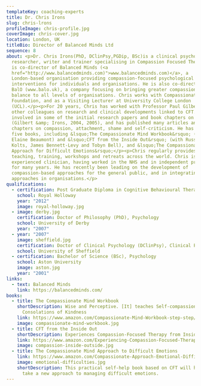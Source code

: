 ```yaml
---
templateKey: coaching-experts
title: Dr. Chris Irons
slug: chris-lrons
profileImage: chris-profile.jpg
coverImage: chris-cover.jpg
location: London, UK
titleBio: Director of Balanced Minds Ltd
sequence: 8
about: <p>Dr. Chris Irons(PhD, DClinPsy,PGDip, BSc)is a clinical psychologist,
  researcher, writer and trainer specialising in Compassion Focused Therapy. He
  is co-director of Balanced Minds (<a
  href="http://www.balancedminds.com)">www.balancedminds.com)</a>, a
  London-based organisation providing compassion-focused psychological
  interventions for individuals and organisations. He is also co-director of
  BalO (www.balo.uk), a company focusing on bringing greater compassion and
  balance to all levels of organisations. Chris works with Compassionate Mind
  Foundation, and as a Visiting Lecturer at University College London
  (UCL).</p><p>For 20 years, Chris has worked with Professor Paul Gilbert and
  other colleagues on research and clinical developments linked to CFT. He was
  involved in some of the initial research papers and book chapters on CFT
  (Gilbert &amp; Irons, 2004, 2005), and has published many articles and book
  chapters on compassion, attachment, shame and self-criticism. He has authored
  five books, including &lsquo;The Compassionate Mind Workbook&rsquo; (with Dr
  Elaine Beaumont) and &lsquo;CFT from the Inside Out&rsquo; (with Russell
  Kolts, James Bennett-Levy and Tobyn Bell), and &lsquo;The Compassionate Mind
  Approach for Difficult Emotions&rsquo;</p><p>Chris regularly provides CFT
  teaching, training, workshops and retreats across the world. Chris is an
  experienced clinician, having worked in the NHS and in independent practice
  for many years. He has recently been leading on the development of
  compassion-based approaches for the general public, and in integrating these
  approaches in organisations.</p>
qualifications:
  - certification: Post Graduate Diploma in Cognitive Behavioural Therapy
    school: Royal Holloway
    year: "2012"
    image: royal-holloway.jpg
  - image: derby.jpg
    certification: Doctor of Philosophy (PhD), Psychology
    school: University of Derby
    year: "2007"
  - year: "2007"
    image: sheffield.jpg
    certification: Doctor of Clinical Psychology (DClinPsy), Clinical Psychology
    school: University of Sheffield
  - certification: Bachelor of Science (BSc), Psychology
    school: Aston University
    image: aston.jpg
    year: "2001"
links:
  - text: Balanced Minds
    link: https://balancedminds.com/
books:
  - title: The Compassionate Mind Workbook
    shortDescription: Wise and Perceptive. [It] teaches Self-compassion and
      Consolations of Kindness
    link: https://www.amazon.com/Compassionate-Mind-Workbook-step-step/dp/1472135903/ref=sr_1_1?dchild=1&keywords=chris+irons&qid=1625740127&sr=8-1
    image: compassionate-mind-workbook.jpg
  - title: CFT from the Inside Out
    shortDescription: Experiences Compassion-Focused Therapy from Inside Outside
    link: https://www.amazon.com/Experiencing-Compassion-Focused-Therapy-Inside-Psychotherapists/dp/1462535259/ref=sr_1_2?dchild=1&keywords=chris+irons&qid=1625740127&sr=8-2
    image: compassion-inside-outside.jpg
  - title: The Compassionate Mind Approach to Difficult Emotions
    link: https://www.amazon.com/Compassionate-Approach-Emotional-Difficulties-Compassion-Focused/dp/1849016216/ref=sr_1_3?dchild=1&keywords=chris+irons&qid=1625740127&sr=8-3
    image: emotional-difficulties.jpg
    shortDescription: This practical self-help book based on CFT will help you to
      take a new approach to managing difficult emotions.
---
```

